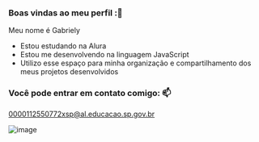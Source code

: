 ### Boas vindas ao meu perfil :💙

Meu nome é Gabriely

- Estou estudando na Alura
- Estou me desenvolvendo na linguagem JavaScript
- Utilizo esse espaço para minha organização e compartilhamento dos meus projetos desenvolvidos

### Você pode entrar em contato comigo: 📫

0000112550772xsp@al.educacao.sp.gov.br

![]()![image](https://github.com/user-attachments/assets/825490ea-32a3-4c45-84f4-4589ef975ea4)
